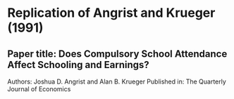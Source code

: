 # Replication of Angrist and Krueger (1991)
## Paper title: Does Compulsory School Attendance Affect Schooling and Earnings?
Authors: Joshua D. Angrist and Alan B. Krueger
Published in: The Quarterly Journal of Economics
